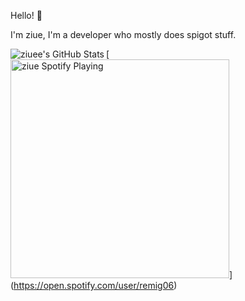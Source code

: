 Hello! 👋

I'm ziue, I'm a developer who mostly does spigot stuff.

<img align="left" alt="ziuee's GitHub Stats" src="https://github-readme-stats.vercel.app/api?username=ziuee&show_icons=true&hide_border=true&theme=radical"/>

[<img src="https://novatorem-ziuee.vercel.app/" alt="ziue Spotify Playing" width="350"/>]
(https://open.spotify.com/user/remig06)
